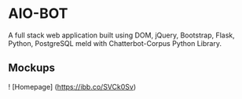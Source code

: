 # AIO-BOT
A full stack web application built using DOM, jQuery, Bootstrap, Flask, Python, PostgreSQL meld with Chatterbot-Corpus Python Library.
## Mockups

! [Homepage] (https://ibb.co/SVCk0Sv)
